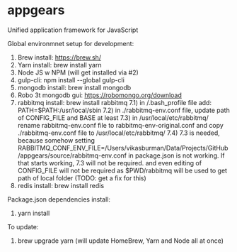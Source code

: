 # appgears
Unified application framework for JavaScript

Global environmnet setup for development:
1) Brew install: https://brew.sh/
2) Yarn install: brew install yarn
3) Node JS w NPM (will get installed via #2)
4) gulp-cli: npm install --global gulp-cli
5) mongodb install: brew install mongodb
6) Robo 3t mongodb gui: https://robomongo.org/download
7) rabbitmq install: brew install rabbitmq
7.1) in <userfolder>/.bash_profile file add:
     PATH=$PATH:/usr/local/sbin
7.2) in ./rabbitmq-env.conf file, update path of CONFIG_FILE and BASE at least
7.3) in /usr/local/etc/rabbitmq/ rename rabbitmq-env.conf file to rabbitmq-env-original.conf and
     copy ./rabbitmq-env.conf file to /usr/local/etc/rabbitmq/
7.4) 7.3 is needed, because somehow setting RABBITMQ_CONF_ENV_FILE=/Users/vikasburman/Data/Projects/GitHub/appgears/source/rabbitmq-env.conf in package.json is not working. If that starts working, 7.3 will not be required. and even editing of CONFIG_FILE will not be required as $PWD/rabbitmq will be used to get path of local folder (TODO: get a fix for this)
8) redis install: brew install redis

Package.json dependencies install:
1) yarn install

To update:
1) brew upgrade yarn (will update HomeBrew, Yarn and Node all at once)

